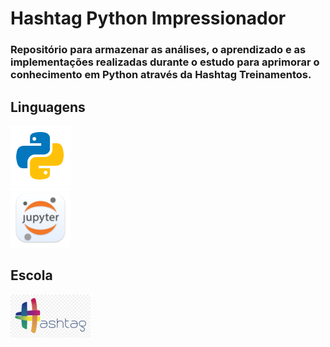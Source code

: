# Hashtag Python Impressionador

### Repositório para armazenar as análises, o aprendizado e as implementações realizadas durante o estudo para aprimorar o conhecimento em Python através da Hashtag Treinamentos.


## Linguagens
![](./assets/icons8-python-96.png) <br />
![](./assets/jupyter_app_icon_161280.png)

## Escola
![](./assets/logo_hashtag2.png)